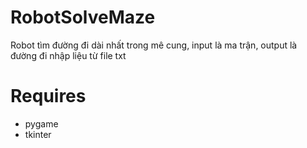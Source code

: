 # RobotSolveMaze
Robot tìm đường đi dài nhất trong mê cung, input là ma trận, output là đường đi nhập liệu từ file txt

# Requires
- pygame
- tkinter
